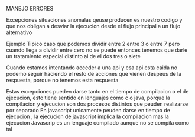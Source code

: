 MANEJO ERRORES

Excepciones situaciones anomalas qeuse producen es nuestro codigo y que nos obligan a desviar la ejecucion desde el flujo principal a un flujo alternativo

Ejemplo
Tipico caso que podemos dividir entre 2 entre 3 o entre 7 pero cuando llega a dividir entre cero no se puede entonces tenemos que darle un tratamiento especial distinto al de el dos tres o siete

Cuando estamos intentando acceder a una api y esa api esta caida no podemo seguir haciendo el resto de acciones que vienen despeus de la respuesta, porque no tenemos esta respuesta



Estas excepciones pueden darse tanto en el tiempo de compilacion o el de ejecucion, esto tiene sentido en lenguajes como c o java, porque la compilacion y ejecucion son dos procesos distintos que peuden realizarse por separado 
En javascript unicamente peuden darse en tiempo de ejecucion , la ejecucion de javascript implica la compilacion mas la ejecucion 
Javascrip es un lenguaje compilado aunque no se compila como tal
